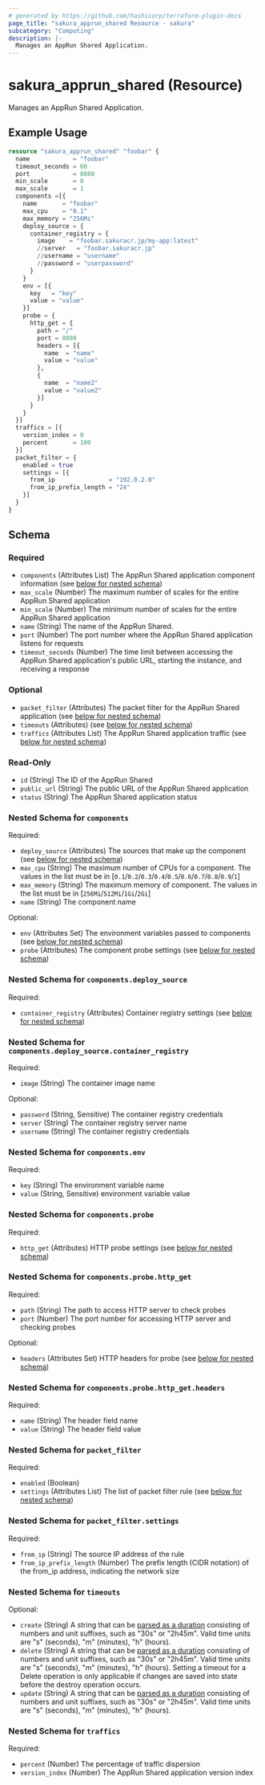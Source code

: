 ```yaml
---
# generated by https://github.com/hashicorp/terraform-plugin-docs
page_title: "sakura_apprun_shared Resource - sakura"
subcategory: "Computing"
description: |-
  Manages an AppRun Shared Application.
---
```


# sakura_apprun_shared (Resource)

Manages an AppRun Shared Application.

## Example Usage

```terraform
resource "sakura_apprun_shared" "foobar" {
  name            = "foobar"
  timeout_seconds = 60
  port            = 8080
  min_scale       = 0
  max_scale       = 1
  components =[{
    name       = "foobar"
    max_cpu    = "0.1"
    max_memory = "256Mi"
    deploy_source = {
      container_registry = {
        image    = "foobar.sakuracr.jp/my-app:latest"
        //server   = "foobar.sakuracr.jp"
        //username = "username"
        //password = "userpassword"
      }
    }
    env = [{
      key   = "key"
      value = "value"
    }]
    probe = {
      http_get = {
        path = "/"
        port = 8080
        headers = [{
          name  = "name"
          value = "value"
        },
        {
          name  = "name2"
          value = "value2"
        }]
      }
    }
  }]
  traffics = [{
    version_index = 0
    percent       = 100
  }]
  packet_filter = {
    enabled = true
    settings = [{
      from_ip               = "192.0.2.0"
      from_ip_prefix_length = "24"
    }]
  }
}
```

<!-- schema generated by tfplugindocs -->
## Schema

### Required

- `components` (Attributes List) The AppRun Shared application component information (see [below for nested schema](#nestedatt--components))
- `max_scale` (Number) The maximum number of scales for the entire AppRun Shared application
- `min_scale` (Number) The minimum number of scales for the entire AppRun Shared application
- `name` (String) The name of the AppRun Shared.
- `port` (Number) The port number where the AppRun Shared application listens for requests
- `timeout_seconds` (Number) The time limit between accessing the AppRun Shared application's public URL, starting the instance, and receiving a response

### Optional

- `packet_filter` (Attributes) The packet filter for the AppRun Shared application (see [below for nested schema](#nestedatt--packet_filter))
- `timeouts` (Attributes) (see [below for nested schema](#nestedatt--timeouts))
- `traffics` (Attributes List) The AppRun Shared application traffic (see [below for nested schema](#nestedatt--traffics))

### Read-Only

- `id` (String) The ID of the AppRun Shared
- `public_url` (String) The public URL of the AppRun Shared application
- `status` (String) The AppRun Shared application status

<a id="nestedatt--components"></a>
### Nested Schema for `components`

Required:

- `deploy_source` (Attributes) The sources that make up the component (see [below for nested schema](#nestedatt--components--deploy_source))
- `max_cpu` (String) The maximum number of CPUs for a component. The values in the list must be in [`0.1`/`0.2`/`0.3`/`0.4`/`0.5`/`0.6`/`0.7`/`0.8`/`0.9`/`1`]
- `max_memory` (String) The maximum memory of component. The values in the list must be in [`256Mi`/`512Mi`/`1Gi`/`2Gi`]
- `name` (String) The component name

Optional:

- `env` (Attributes Set) The environment variables passed to components (see [below for nested schema](#nestedatt--components--env))
- `probe` (Attributes) The component probe settings (see [below for nested schema](#nestedatt--components--probe))

<a id="nestedatt--components--deploy_source"></a>
### Nested Schema for `components.deploy_source`

Required:

- `container_registry` (Attributes) Container registry settings (see [below for nested schema](#nestedatt--components--deploy_source--container_registry))

<a id="nestedatt--components--deploy_source--container_registry"></a>
### Nested Schema for `components.deploy_source.container_registry`

Required:

- `image` (String) The container image name

Optional:

- `password` (String, Sensitive) The container registry credentials
- `server` (String) The container registry server name
- `username` (String) The container registry credentials



<a id="nestedatt--components--env"></a>
### Nested Schema for `components.env`

Required:

- `key` (String) The environment variable name
- `value` (String, Sensitive) environment variable value


<a id="nestedatt--components--probe"></a>
### Nested Schema for `components.probe`

Required:

- `http_get` (Attributes) HTTP probe settings (see [below for nested schema](#nestedatt--components--probe--http_get))

<a id="nestedatt--components--probe--http_get"></a>
### Nested Schema for `components.probe.http_get`

Required:

- `path` (String) The path to access HTTP server to check probes
- `port` (Number) The port number for accessing HTTP server and checking probes

Optional:

- `headers` (Attributes Set) HTTP headers for probe (see [below for nested schema](#nestedatt--components--probe--http_get--headers))

<a id="nestedatt--components--probe--http_get--headers"></a>
### Nested Schema for `components.probe.http_get.headers`

Required:

- `name` (String) The header field name
- `value` (String) The header field value





<a id="nestedatt--packet_filter"></a>
### Nested Schema for `packet_filter`

Required:

- `enabled` (Boolean)
- `settings` (Attributes List) The list of packet filter rule (see [below for nested schema](#nestedatt--packet_filter--settings))

<a id="nestedatt--packet_filter--settings"></a>
### Nested Schema for `packet_filter.settings`

Required:

- `from_ip` (String) The source IP address of the rule
- `from_ip_prefix_length` (Number) The prefix length (CIDR notation) of the from_ip address, indicating the network size



<a id="nestedatt--timeouts"></a>
### Nested Schema for `timeouts`

Optional:

- `create` (String) A string that can be [parsed as a duration](https://pkg.go.dev/time#ParseDuration) consisting of numbers and unit suffixes, such as "30s" or "2h45m". Valid time units are "s" (seconds), "m" (minutes), "h" (hours).
- `delete` (String) A string that can be [parsed as a duration](https://pkg.go.dev/time#ParseDuration) consisting of numbers and unit suffixes, such as "30s" or "2h45m". Valid time units are "s" (seconds), "m" (minutes), "h" (hours). Setting a timeout for a Delete operation is only applicable if changes are saved into state before the destroy operation occurs.
- `update` (String) A string that can be [parsed as a duration](https://pkg.go.dev/time#ParseDuration) consisting of numbers and unit suffixes, such as "30s" or "2h45m". Valid time units are "s" (seconds), "m" (minutes), "h" (hours).


<a id="nestedatt--traffics"></a>
### Nested Schema for `traffics`

Required:

- `percent` (Number) The percentage of traffic dispersion
- `version_index` (Number) The AppRun Shared application version index

